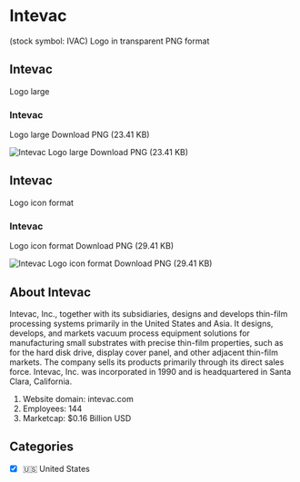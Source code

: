 # Intevac
 (stock symbol: IVAC) Logo in transparent PNG format

## Intevac
 Logo large

### Intevac
 Logo large Download PNG (23.41 KB)

![Intevac
 Logo large Download PNG (23.41 KB)](/img/orig/IVAC_BIG-59553a6d.png)

## Intevac
 Logo icon format

### Intevac
 Logo icon format Download PNG (29.41 KB)

![Intevac
 Logo icon format Download PNG (29.41 KB)](/img/orig/IVAC-2e22b12b.png)

## About Intevac


Intevac, Inc., together with its subsidiaries, designs and develops thin-film processing systems primarily in the United States and Asia. It designs, develops, and markets vacuum process equipment solutions for manufacturing small substrates with precise thin-film properties, such as for the hard disk drive, display cover panel, and other adjacent thin-film markets. The company sells its products primarily through its direct sales force. Intevac, Inc. was incorporated in 1990 and is headquartered in Santa Clara, California.

1. Website domain: intevac.com
2. Employees: 144
3. Marketcap: $0.16 Billion USD


## Categories
- [x] 🇺🇸 United States
